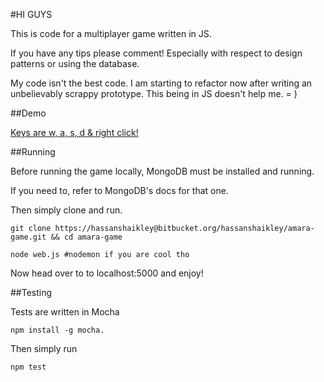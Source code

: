 #HI GUYS

This is code for a multiplayer game written in JS. 

If you have any tips please comment! Especially with respect to design patterns or using the database.

My code isn't the best code. I am starting to refactor now after writing an unbelievably scrappy prototype. This being in JS doesn't help me. = ) 

##Demo

[Keys are w, a, s, d & right click! ](http://amara-staging.herokuapp.com )

##Running

Before running the game locally, MongoDB must be installed and running.

If you need to, refer to MongoDB's docs for that one.  

Then simply clone and run.

    git clone https://hassanshaikley@bitbucket.org/hassanshaikley/amara-game.git && cd amara-game

    node web.js #nodemon if you are cool tho

Now head over to to localhost:5000 and enjoy!

##Testing

Tests are written in Mocha

    npm install -g mocha.

Then simply run

    npm test


